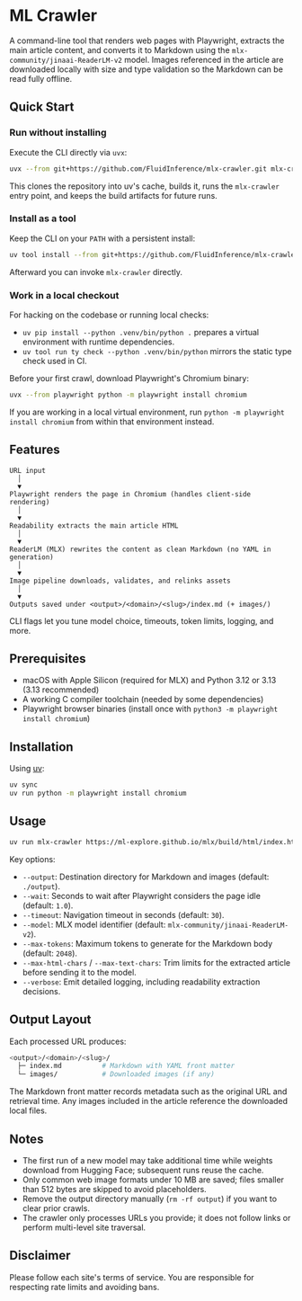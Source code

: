 # ML Crawler

A command-line tool that renders web pages with Playwright, extracts the main article content, and converts it to Markdown using the `mlx-community/jinaai-ReaderLM-v2` model. Images referenced in the article are downloaded locally with size and type validation so the Markdown can be read fully offline.

## Quick Start

### Run without installing

Execute the CLI directly via `uvx`:

```bash
uvx --from git+https://github.com/FluidInference/mlx-crawler.git mlx-crawler --help
```

This clones the repository into uv's cache, builds it, runs the `mlx-crawler` entry point, and keeps the build artifacts for future runs.

### Install as a tool

Keep the CLI on your `PATH` with a persistent install:

```bash
uv tool install --from git+https://github.com/FluidInference/mlx-crawler.git mlx-crawler
```

Afterward you can invoke `mlx-crawler` directly.

### Work in a local checkout

For hacking on the codebase or running local checks:

- `uv pip install --python .venv/bin/python .` prepares a virtual environment with runtime dependencies.
- `uv tool run ty check --python .venv/bin/python` mirrors the static type check used in CI.

Before your first crawl, download Playwright's Chromium binary:

```bash
uvx --from playwright python -m playwright install chromium
```

If you are working in a local virtual environment, run `python -m playwright install chromium` from within that environment instead.

## Features

```text
URL input
  │
  ▼
Playwright renders the page in Chromium (handles client-side rendering)
  │
  ▼
Readability extracts the main article HTML
  │
  ▼
ReaderLM (MLX) rewrites the content as clean Markdown (no YAML in generation)
  │
  ▼
Image pipeline downloads, validates, and relinks assets
  │
  ▼
Outputs saved under <output>/<domain>/<slug>/index.md (+ images/)
```

CLI flags let you tune model choice, timeouts, token limits, logging, and more.

## Prerequisites

- macOS with Apple Silicon (required for MLX) and Python 3.12 or 3.13 (3.13 recommended)
- A working C compiler toolchain (needed by some dependencies)
- Playwright browser binaries (install once with `python3 -m playwright install chromium`)

## Installation

Using [uv](https://docs.astral.sh/uv/):

```bash
uv sync
uv run python -m playwright install chromium
```

## Usage

```bash
uv run mlx-crawler https://ml-explore.github.io/mlx/build/html/index.html --verbose
```

Key options:

- `--output`: Destination directory for Markdown and images (default: `./output`).
- `--wait`: Seconds to wait after Playwright considers the page idle (default: `1.0`).
- `--timeout`: Navigation timeout in seconds (default: `30`).
- `--model`: MLX model identifier (default: `mlx-community/jinaai-ReaderLM-v2`).
- `--max-tokens`: Maximum tokens to generate for the Markdown body (default: `2048`).
- `--max-html-chars` / `--max-text-chars`: Trim limits for the extracted article before sending it to the model.
- `--verbose`: Emit detailed logging, including readability extraction decisions.

## Output Layout

Each processed URL produces:

```bash
<output>/<domain>/<slug>/
  ├─ index.md          # Markdown with YAML front matter
  └─ images/           # Downloaded images (if any)
```

The Markdown front matter records metadata such as the original URL and retrieval time. Any images included in the article reference the downloaded local files.

## Notes

- The first run of a new model may take additional time while weights download from Hugging Face; subsequent runs reuse the cache.
- Only common web image formats under 10 MB are saved; files smaller than 512 bytes are skipped to avoid placeholders.
- Remove the output directory manually (`rm -rf output`) if you want to clear prior crawls.
- The crawler only processes URLs you provide; it does not follow links or perform multi-level site traversal.

## Disclaimer

Please follow each site's terms of service. You are responsible for respecting rate limits and avoiding bans.
